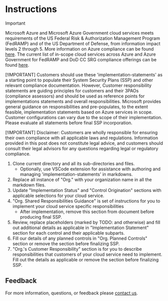 # Instructions

> [!IMPORTANT]
> Microsoft Azure and Microsoft Azure Government cloud services meets requirements of the US Federal Risk & Authorization Management Program (FedRAMP) and of the US Department of Defense, from information impact levels 2 through 5. More information on Azure compliance can be found [here](https://docs.microsoft.com/en-us/microsoft-365/compliance/offering-home?view=o365-worldwide). The current list of in-scope cloud services across Azure and Azure Government for FedRAMP and DoD CC SRG compliance offerings can be found [here](https://docs.microsoft.com/en-us/azure/azure-government/compliance/azure-services-in-fedramp-auditscope).
>
> [!IMPORTANT]
> Customers should use these 'implementation-statements' as a starting point to populate their System Security Plans (SSP) and other relevant compliance documentation. However, Customer responsibility statements are guiding principles for customers and their 3PAOs (compliance assessors) and should be used as reference points for implementations statements and overall responsibilities. Microsoft provides general guidance on responsibilities and pre-populates, to the extent feasible, implementation statements based on Azure services in scope. Customer configurations can vary due to the scope of their implementation. Please evaluate all statements before final SSP incorporation.
>
> [!IMPORTANT]
> Disclaimer: Customers are wholly responsible for ensuring their own compliance with all applicable laws and regulations. Information provided in this post does not constitute legal advice, and customers should consult their legal advisors for any questions regarding legal or regulatory compliance.

1. Clone current directory and all its sub-directories and files.
    * Optionally, use VSCode extension for assistance with authoring and managing 'implementation-statements' in markdowns.
2. Replace all instance of "Org." with your organization name in all the markdown files.
3. Update "Implementation Status" and "Control Origination" sections with applicable selections for your cloud service.
4. "Org. Shared Responsibilities Guidance" is set of instructions for you to implement your cloud service specific responsibilities
    * After implementation, remove this section from document before producing final SSP.
5. Review, replace placeholders (marked by TODO: and otherwise) and fill out additional details as applicable in "Implementation Statement" section for each control and their applicable subparts.
6. Fill our details of any planned controls in "Org. Planned Controls" section or remove the section before finalizing SSP.
7. "Org.'s Customer Responsibility" section is for you to describe responsibilities that customers of your cloud service need to implement. Fill out the details as applicable or remove the section before finalizing SSP.

## Feedback

For more information, questions, or feedback please [contact us](https://aka.ms/zerotrust-blueprint-feedback).
